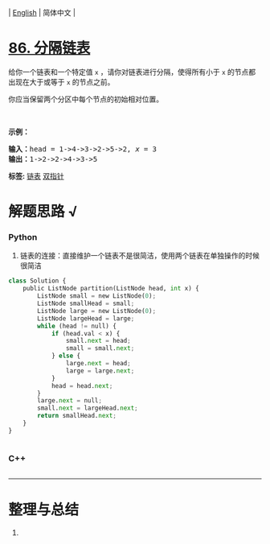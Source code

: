 | [English](README_EN.md) | 简体中文 |

# [86. 分隔链表](https://leetcode-cn.com/problems/partition-list)
<p>给你一个链表和一个特定值<em> </em><code>x</code> ，请你对链表进行分隔，使得所有小于 <code>x</code> 的节点都出现在大于或等于 <code>x</code> 的节点之前。</p>

<p>你应当保留两个分区中每个节点的初始相对位置。</p>

<p> </p>

<p><strong>示例：</strong></p>

<pre>
<strong>输入：</strong>head = 1->4->3->2->5->2, <em>x</em> = 3
<strong>输出：</strong>1->2->2->4->3->5
</pre>

**标签:**  [链表](https://leetcode-cn.com/tag/linked-list) [双指针](https://leetcode-cn.com/tag/two-pointers) 
# 解题思路 √

### Python

1. 链表的连接：直接维护一个链表不是很简洁，使用两个链表在单独操作的时候很简洁

```python
class Solution {
    public ListNode partition(ListNode head, int x) {
        ListNode small = new ListNode(0);
        ListNode smallHead = small;
        ListNode large = new ListNode(0);
        ListNode largeHead = large;
        while (head != null) {
            if (head.val < x) {
                small.next = head;
                small = small.next;
            } else {
                large.next = head;
                large = large.next;
            }
            head = head.next;
        }
        large.next = null;
        small.next = largeHead.next;
        return smallHead.next;
    }
}
```


```python

```

### C++

```cpp

```

---



# 整理与总结

1. 